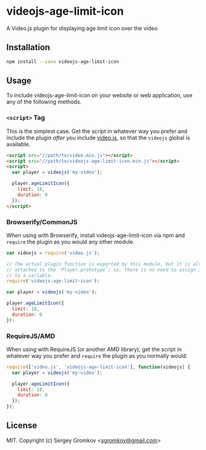 # videojs-age-limit-icon

A Video.js plugin for displaying age limit icon over the video

## Installation

```sh
npm install --save videojs-age-limit-icon
```

## Usage

To include videojs-age-limit-icon on your website or web application, use any of the following methods.

### `<script>` Tag

This is the simplest case. Get the script in whatever way you prefer and include the plugin _after_ you include [video.js][videojs], so that the `videojs` global is available.

```html
<script src="//path/to/video.min.js"></script>
<script src="//path/to/videojs-age-limit-icon.min.js"></script>
<script>
  var player = videojs('my-video');

  player.ageLimitIcon({
    limit: 18,
    duration: 0
  });
</script>
```

### Browserify/CommonJS

When using with Browserify, install videojs-age-limit-icon via npm and `require` the plugin as you would any other module.

```js
var videojs = require('video.js');

// The actual plugin function is exported by this module, but it is also
// attached to the `Player.prototype`; so, there is no need to assign it
// to a variable.
require('videojs-age-limit-icon');

var player = videojs('my-video');

player.ageLimitIcon({
  limit: 18,
  duration: 0
});
```

### RequireJS/AMD

When using with RequireJS (or another AMD library), get the script in whatever way you prefer and `require` the plugin as you normally would:

```js
require(['video.js', 'videojs-age-limit-icon'], function(videojs) {
  var player = videojs('my-video');

  player.ageLimitIcon({
    limit: 18,
    duration: 0
  });
});
```

## License

MIT. Copyright (c) Sergey Gromkov &lt;sgromkov@gmail.com&gt;


[videojs]: http://videojs.com/
